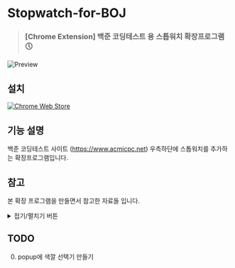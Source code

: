 # Stopwatch-for-BOJ

> ### [Chrome Extension] 백준 코딩테스트 용 스톱워치 확장프로그램 🕔

![Preview](https://lh3.googleusercontent.com/8OWMl4b6YXtoC-zkpIqrRyp3Bnzm2XkaBucfW1fVu5mxQUKx82n5ziav5brFLKYNUiVEsLAhDbxEQKTeabhe-DFrQQ=w640-h400-e365-rj-sc0x00ffffff)

## 설치

[![Chrome Web Store](https://storage.googleapis.com/web-dev-uploads/image/WlD8wC6g8khYWPJUsQceQkhXSlv1/UV4C4ybeBTsZt43U4xis.png)](https://chrome.google.com/webstore/detail/stopwatch-for-boj/dimkkbacmkehbbkgbocfgnbkoodgemcf?hl=ko&authuser=0)

## 기능 설명

백준 코딩테스트 사이트 \(https://www.acmicpc.net) 우측하단에 스톱워치를 추가하는 확장프로그램입니다.

## 참고

본 확장 프로그램을 만들면서 참고한 자료들 입니다.

<details>
<summary>접기/펼치기 버튼</summary>
<div markdown="1">

- ### [Javascript 스톱워치 만들기 - myhappyman.tistory.com](https://myhappyman.tistory.com/21)

- ### [Message Passing Example From Chrome Extensions - stackoverflow.com](https://stackoverflow.com/questions/21766990/message-passing-example-from-chrome-extensions)

- ### [chrome broadcast message to content scripts - stackoverflow.com](https://stackoverflow.com/questions/28825492/chrome-broadcast-message-to-content-scripts)

- ### ~~[Chrome extension 서비스 워커 비활성 - my-chair.tistory.com](https://my-chair.tistory.com/6)~~
  - 메니페스트 버젼을 v2로 낮추어 서비스 워커를 활성상태로 유지시키는 방법을 나타낸 블로그이다.
  - 22년 1월 부터 v2는 웹스토어에 게시가 불가능 하므로 사용할 수 없다.
- ### [Persistent Service Worker in Chrome Extension - stackoverflow.com](https://stackoverflow.com/questions/66618136/persistent-service-worker-in-chrome-extension)
  - 메니페스트 v3 부터 서비스워커(background.js)가 호출된 후 일정 시간이 지나면 비활성 상태로 들어간다. 메모리 누수 막기위함 인듯.
  - 서비스워커 호출 후 30초, 통신 후 5분 동안은 서비스 워커가 활성화 상태로 유지된다. 이를 이용한 방법을 소개한다.

---

</div>
</details>

## TODO

0. popup에 색깔 선택기 만들기

